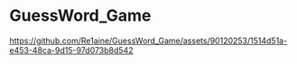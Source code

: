 # GuessWord_Game

https://github.com/Re1aine/GuessWord_Game/assets/90120253/1514d51a-e453-48ca-9d15-97d073b8d542
